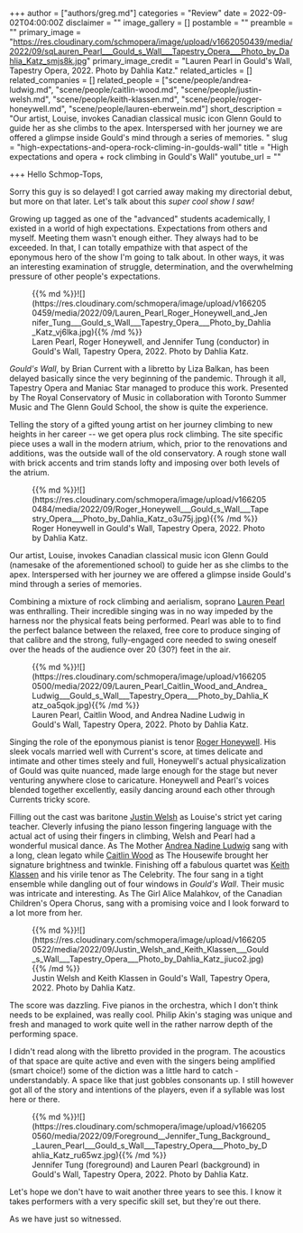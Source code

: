 +++
author = ["authors/greg.md"]
categories = "Review"
date = 2022-09-02T04:00:00Z
disclaimer = ""
image_gallery = []
postamble = ""
preamble = ""
primary_image = "https://res.cloudinary.com/schmopera/image/upload/v1662050439/media/2022/09/sqLauren_Pearl___Gould_s_Wall___Tapestry_Opera___Photo_by_Dahlia_Katz_smjs8k.jpg"
primary_image_credit = "Lauren Pearl in Gould's Wall, Tapestry Opera, 2022. Photo by Dahlia Katz."
related_articles = []
related_companies = []
related_people = ["scene/people/andrea-ludwig.md", "scene/people/caitlin-wood.md", "scene/people/justin-welsh.md", "scene/people/keith-klassen.md", "scene/people/roger-honeywell.md", "scene/people/lauren-eberwein.md"]
short_description = "Our artist, Louise, invokes Canadian classical music icon Glenn Gould to guide her as she climbs to the apex. Interspersed with her journey we are offered a glimpse inside Gould's mind through a series of memories. "
slug = "high-expectations-and-opera-rock-climing-in-goulds-wall"
title = "High expectations and opera + rock climbing in Gould's Wall"
youtube_url = ""

+++
Hello Schmop-Tops,

Sorry this guy is so delayed! I got carried away making my directorial debut, but more on that later. Let's talk about this _super cool show I saw!_

Growing up tagged as one of the "advanced" students academically, I existed in a world of high expectations. Expectations from others and myself. Meeting them wasn't enough either. They always had to be exceeded. In that, I can totally empathize with that aspect of the eponymous hero of the show I'm going to talk about. In other ways, it was an interesting examination of struggle, determination, and the overwhelming pressure of other people's expectations.

<figure data-type="image">{{% md %}}![](https://res.cloudinary.com/schmopera/image/upload/v1662050459/media/2022/09/Lauren_Pearl_Roger_Honeywell_and_Jennifer_Tung___Gould_s_Wall___Tapestry_Opera___Photo_by_Dahlia_Katz_vj6lka.jpg){{% /md %}}

<figcaption>Laren Pearl, Roger Honeywell, and Jennifer Tung (conductor) in Gould's Wall, Tapestry Opera, 2022. Photo by Dahlia Katz.</figcaption>

</figure>

_Gould's Wall_, by Brian Current with a libretto by Liza Balkan, has been delayed basically since the very beginning of the pandemic. Through it all, Tapestry Opera and Maniac Star managed to produce this work. Presented by The Royal Conservatory of Music in collaboration with Toronto Summer Music and The Glenn Gould School, the show is quite the experience.

Telling the story of a gifted young artist on her journey climbing to new heights in her career -- we get opera plus rock climbing. The site specific piece uses a wall in the modern atrium, which, prior to the renovations and additions, was the outside wall of the old conservatory. A rough stone wall with brick accents and trim stands lofty and imposing over both levels of the atrium.

<figure data-type="image">{{% md %}}![](https://res.cloudinary.com/schmopera/image/upload/v1662050484/media/2022/09/Roger_Honeywell___Gould_s_Wall___Tapestry_Opera___Photo_by_Dahlia_Katz_o3u75j.jpg){{% /md %}}

<figcaption>Roger Honeywell in Gould's Wall, Tapestry Opera, 2022. Photo by Dahlia Katz.</figcaption>

</figure>

Our artist, Louise, invokes Canadian classical music icon Glenn Gould (namesake of the aforementioned school) to guide her as she climbs to the apex. Interspersed with her journey we are offered a glimpse inside Gould's mind through a series of memories.

Combining a mixture of rock climbing and aerialism, soprano [Lauren Pearl](/scene/people/lauren-pearl/) was enthralling. Their incredible singing was in no way impeded by the harness nor the physical feats being performed. Pearl was able to to find the perfect balance between the relaxed, free core to produce singing of that calibre and the strong, fully-engaged core needed to swing oneself over the heads of the audience over 20 (30?) feet in the air.

<figure data-type="image">{{% md %}}![](https://res.cloudinary.com/schmopera/image/upload/v1662050500/media/2022/09/Lauren_Pearl_Caitlin_Wood_and_Andrea_Ludwig___Gould_s_Wall___Tapestry_Opera___Photo_by_Dahlia_Katz_oa5qok.jpg){{% /md %}}

<figcaption>Lauren Pearl, Caitlin Wood, and Andrea Nadine Ludwig in Gould's Wall, Tapestry Opera, 2022. Photo by Dahlia Katz.</figcaption>

</figure>

Singing the role of the eponymous pianist is tenor [Roger Honeywell](/scene/people/roger-honeywell/). His sleek vocals married well with Current's score, at times delicate and intimate and other times steely and full, Honeywell's actual physicalization of Gould was quite nuanced, made large enough for the stage but never venturing anywhere close to caricature. Honeywell and Pearl's voices blended together excellently, easily dancing around each other through Currents tricky score.

Filling out the cast was baritone [Justin Welsh](/scene/people/justin-welsh/) as Louise's strict yet caring teacher. Cleverly infusing the piano lesson fingering language with the actual act of using their fingers in climbing, Welsh and Pearl had a wonderful musical dance. As The Mother [Andrea Nadine Ludwig](/scene/people/andrea-ludwig/) sang with a long, clean legato while [Caitlin Wood](/scene/people/caitlin-wood/) as The Housewife brought her signature brightness and twinkle. Finishing off a fabulous quartet was [Keith Klassen](/scene/people/keith-klassen/) and his virile tenor as The Celebrity. The four sang in a tight ensemble while dangling out of four windows in _Gould's Wall_. Their music was intricate and interesting. As The Girl Alice Malahkov, of the Canadian Children's Opera Chorus, sang with a promising voice and I look forward to a lot more from her.

<figure data-type="image">{{% md %}}![](https://res.cloudinary.com/schmopera/image/upload/v1662050522/media/2022/09/Justin_Welsh_and_Keith_Klassen___Gould_s_Wall___Tapestry_Opera___Photo_by_Dahlia_Katz_jiuco2.jpg){{% /md %}}

<figcaption>Justin Welsh and Keith Klassen in Gould's Wall, Tapestry Opera, 2022. Photo by Dahlia Katz.</figcaption>

</figure>

The score was dazzling. Five pianos in the orchestra, which I don't think needs to be explained, was really cool. Philip Akin's staging was unique and fresh and managed to work quite well in the rather narrow depth of the performing space.

I didn't read along with the libretto provided in the program. The acoustics of that space are quite active and even with the singers being amplified (smart choice!) some of the diction was a little hard to catch - understandably. A space like that just gobbles consonants up. I still however got all of the story and intentions of the players, even if a syllable was lost here or there.

<figure data-type="image">{{% md %}}![](https://res.cloudinary.com/schmopera/image/upload/v1662050560/media/2022/09/Foreground__Jennifer_Tung_Background__Lauren_Pearl___Gould_s_Wall___Tapestry_Opera___Photo_by_Dahlia_Katz_ru65wz.jpg){{% /md %}}

<figcaption>Jennifer Tung (foreground) and Lauren Pearl (background) in Gould's Wall, Tapestry Opera, 2022. Photo by Dahlia Katz.</figcaption>

</figure>

Let's hope we don't have to wait another three years to see this. I know it takes performers with a very specific skill set, but they're out there.

As we have just so witnessed.